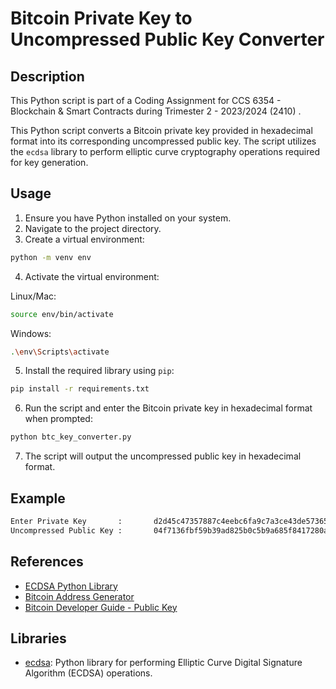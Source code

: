 # Bitcoin Private Key to Uncompressed Public Key Converter

## Description

This Python script is part of a Coding Assignment for CCS 6354 - Blockchain & Smart Contracts during Trimester 2 - 2023/2024 (2410) .

This Python script converts a Bitcoin private key provided in hexadecimal format into its corresponding uncompressed public key. The script utilizes the `ecdsa` library to perform elliptic curve cryptography operations required for key generation.

## Usage

1. Ensure you have Python installed on your system.
2. Navigate to the project directory.
3. Create a virtual environment:

```bash
python -m venv env
```

4. Activate the virtual environment:

Linux/Mac:
```bash
source env/bin/activate
```
Windows:
```bash
.\env\Scripts\activate
```

5. Install the required library using `pip`:

```bash
pip install -r requirements.txt
```

6. Run the script and enter the Bitcoin private key in hexadecimal format when prompted:

```bash
python btc_key_converter.py
```

7. The script will output the uncompressed public key in hexadecimal format.

## Example

```bash
Enter Private Key       :       d2d45c47357887c4eebc6fa9c7a3ce43de5736513f0dbab49f5ec8b6f538168e
Uncompressed Public Key :       04f7136fbf59b39ad825b0c5b9a685f8417280a41331be899cb999b654b196800e5a1a85bfaf80ff5ded4111e88ac966de185a25e15bbf775b6e5705cc270a5e39
```

## References

- [ECDSA Python Library](https://pypi.org/project/ecdsa/)
- [Bitcoin Address Generator](https://blockchain-academy.hs-mittweida.de/bitcoin-address-generator/)
- [Bitcoin Developer Guide - Public Key](https://bitcoin.org/en/developer-guide#public-key)

## Libraries

- [ecdsa](https://pypi.org/project/ecdsa/): Python library for performing Elliptic Curve Digital Signature Algorithm (ECDSA) operations.
